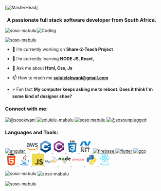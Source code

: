 [![MasterHead](https://th.bing.com/th/id/R.a5f26e0a9cfd9ee1fa04c2b3dc4ab319?rik=%2fUTDfI9s9%2bl0dQ&pid=ImgRaw&r=0)]
<h3 align="center">A passionate full stack software developer from South Africa.</h3>

<img align="right" alt="Coding" width="400" src="https://th.bing.com/th/id/OIP.CnJlVWEbtJ5_EABLZA-qyQHaEU?w=279&h=180&c=7&r=0&o=5&dpr=1.3&pid=1.7">

<p align="left"> <img src="https://komarev.com/ghpvc/?username=soso-mabulu&label=Profile%20views&color=0e75b6&style=flat" alt="soso-mabulu" /> </p>

<p align="left"> <a href="https://github.com/ryo-ma/github-profile-trophy"><img src="https://github-profile-trophy.vercel.app/?username=soso-mabulu" alt="soso-mabulu" /></a> </p>

- 🔭 I’m currently working on **Share-2-Teach Project**

- 🌱 I’m currently learning **NODE JS, React,**

- 💬 Ask me about **Html, Css, Js**

- 📫 How to reach me **solulelekwani@gmail.com**

- ⚡ Fun fact **My computer keeps asking me to reboot. Does it think I'm some kind of designer shoe?**

<h3 align="left">Connect with me:</h3>
<p align="left">
<a href="https://twitter.com/@sosokwani" target="blank"><img align="center" src="https://raw.githubusercontent.com/rahuldkjain/github-profile-readme-generator/master/src/images/icons/Social/twitter.svg" alt="@sosokwani" height="30" width="40" /></a>
<a href="https://linkedin.com/in/solulele-mabulu" target="blank"><img align="center" src="https://raw.githubusercontent.com/rahuldkjain/github-profile-readme-generator/master/src/images/icons/Social/linked-in-alt.svg" alt="solulele-mabulu" height="30" width="40" /></a>
<a href="https://fb.com/soso mabulu" target="blank"><img align="center" src="https://raw.githubusercontent.com/rahuldkjain/github-profile-readme-generator/master/src/images/icons/Social/facebook.svg" alt="soso mabulu" height="30" width="40" /></a>
<a href="https://instagram.com/@sosounplugged" target="blank"><img align="center" src="https://raw.githubusercontent.com/rahuldkjain/github-profile-readme-generator/master/src/images/icons/Social/instagram.svg" alt="@sosounplugged" height="30" width="40" /></a>
</p>

<h3 align="left">Languages and Tools:</h3>
<p align="left"> <a href="https://angular.io" target="_blank" rel="noreferrer"> <img src="https://angular.io/assets/images/logos/angular/angular.svg" alt="angular" width="40" height="40"/> </a> <a href="https://aws.amazon.com" target="_blank" rel="noreferrer"> <img src="https://raw.githubusercontent.com/devicons/devicon/master/icons/amazonwebservices/amazonwebservices-original-wordmark.svg" alt="aws" width="40" height="40"/> </a> <a href="https://www.w3schools.com/cpp/" target="_blank" rel="noreferrer"> <img src="https://raw.githubusercontent.com/devicons/devicon/master/icons/cplusplus/cplusplus-original.svg" alt="cplusplus" width="40" height="40"/> </a> <a href="https://www.w3schools.com/cs/" target="_blank" rel="noreferrer"> <img src="https://raw.githubusercontent.com/devicons/devicon/master/icons/csharp/csharp-original.svg" alt="csharp" width="40" height="40"/> </a> <a href="https://www.w3schools.com/css/" target="_blank" rel="noreferrer"> <img src="https://raw.githubusercontent.com/devicons/devicon/master/icons/css3/css3-original-wordmark.svg" alt="css3" width="40" height="40"/> </a> <a href="https://dotnet.microsoft.com/" target="_blank" rel="noreferrer"> <img src="https://raw.githubusercontent.com/devicons/devicon/master/icons/dot-net/dot-net-original-wordmark.svg" alt="dotnet" width="40" height="40"/> </a> <a href="https://firebase.google.com/" target="_blank" rel="noreferrer"> <img src="https://www.vectorlogo.zone/logos/firebase/firebase-icon.svg" alt="firebase" width="40" height="40"/> </a> <a href="https://flutter.dev" target="_blank" rel="noreferrer"> <img src="https://www.vectorlogo.zone/logos/flutterio/flutterio-icon.svg" alt="flutter" width="40" height="40"/> </a> <a href="https://cloud.google.com" target="_blank" rel="noreferrer"> <img src="https://www.vectorlogo.zone/logos/google_cloud/google_cloud-icon.svg" alt="gcp" width="40" height="40"/> </a> <a href="https://www.w3.org/html/" target="_blank" rel="noreferrer"> <img src="https://raw.githubusercontent.com/devicons/devicon/master/icons/html5/html5-original-wordmark.svg" alt="html5" width="40" height="40"/> </a> <a href="https://www.java.com" target="_blank" rel="noreferrer"> <img src="https://raw.githubusercontent.com/devicons/devicon/master/icons/java/java-original.svg" alt="java" width="40" height="40"/> </a> <a href="https://developer.mozilla.org/en-US/docs/Web/JavaScript" target="_blank" rel="noreferrer"> <img src="https://raw.githubusercontent.com/devicons/devicon/master/icons/javascript/javascript-original.svg" alt="javascript" width="40" height="40"/> </a> <a href="https://www.mysql.com/" target="_blank" rel="noreferrer"> <img src="https://raw.githubusercontent.com/devicons/devicon/master/icons/mysql/mysql-original-wordmark.svg" alt="mysql" width="40" height="40"/> </a> <a href="https://nodejs.org" target="_blank" rel="noreferrer"> <img src="https://raw.githubusercontent.com/devicons/devicon/master/icons/nodejs/nodejs-original-wordmark.svg" alt="nodejs" width="40" height="40"/> </a> <a href="https://www.oracle.com/" target="_blank" rel="noreferrer"> <img src="https://raw.githubusercontent.com/devicons/devicon/master/icons/oracle/oracle-original.svg" alt="oracle" width="40" height="40"/> </a> <a href="https://www.python.org" target="_blank" rel="noreferrer"> <img src="https://raw.githubusercontent.com/devicons/devicon/master/icons/python/python-original.svg" alt="python" width="40" height="40"/> </a> <a href="https://reactjs.org/" target="_blank" rel="noreferrer"> <img src="https://raw.githubusercontent.com/devicons/devicon/master/icons/react/react-original-wordmark.svg" alt="react" width="40" height="40"/> </a> </p>

<p><img align="left" src="https://github-readme-stats.vercel.app/api/top-langs?username=soso-mabulu&show_icons=true&locale=en&layout=compact" alt="soso-mabulu" /></p>

<p>&nbsp;<img align="center" src="https://github-readme-stats.vercel.app/api?username=soso-mabulu&show_icons=true&locale=en" alt="soso-mabulu" /></p>

<p><img align="center" src="https://github-readme-streak-stats.herokuapp.com/?user=soso-mabulu&" alt="soso-mabulu" /></p>
